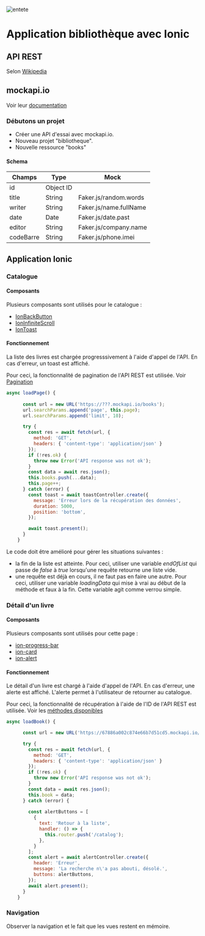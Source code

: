 ![entete](../header-dmp.png)

# Application bibliothèque avec Ionic

## API REST

Selon [Wikipedia](https://fr.wikipedia.org/wiki/Representational_state_transfer)


## mockapi.io

Voir leur [documentation](https://github.com/mockapi-io/docs/wiki)

### Débutons un projet

- Créer une API d'essai avec mockapi.io.
- Nouveau projet "bibliotheque".
- Nouvelle ressource "books"

#### Schema

| Champs    | Type | Mock |
| -------- | ------- | ------- | 
| id  | Object ID    | |
| title | String     | Faker.js/random.words |
| writer    | String    | Faker.js/name.fullName |
| date    | Date    | Faker.js/date.past |
| editor    | String    | Faker.js/company.name |
| codeBarre    | String    | Faker.js/phone.imei |

## Application Ionic

### Catalogue

#### Composants

Plusieurs composants sont utilisés pour le catalogue :
- [IonBackButton](https://ionicframework.com/docs/api/back-button)
- [IonInfiniteScroll](https://ionicframework.com/docs/api/infinite-scroll)
- [IonToast](https://ionicframework.com/docs/api/toast)


#### Fonctionnement

La liste des livres est chargée progresssivement à l'aide d'appel de l'API. En cas d'erreur, un toast est affiché.

Pour ceci, la fonctionnalité de pagination de l'API REST est utilisée. Voir [Pagination](https://github.com/mockapi-io/docs/wiki/Quick-start-guide#pagination)

```js
async loadPage() {
      
      const url = new URL('https://???.mockapi.io/books');
      url.searchParams.append('page', this.page);
      url.searchParams.append('limit', 10);

      try {
        const res = await fetch(url, {
          method: 'GET',
          headers: { 'content-type': 'application/json' }
        });
        if (!res.ok) {
          throw new Error('API response was not ok');
        }
        const data = await res.json();
        this.books.push(...data);
        this.page++;
      } catch (error) {
        const toast = await toastController.create({
          message: 'Erreur lors de la récupération des données',
          duration: 5000,
          position: 'bottom',
        });

        await toast.present();
      }
    }
```

Le code doit être amélioré pour gérer les situations suivantes :
- la fin de la liste est atteinte. Pour ceci, utiliser une variable *endOfList* qui passe de *false* à *true* lorsqu'une requête retourne une liste vide.
- une requête est déjà en cours, il ne faut pas en faire une autre. Pour ceci, utiliser une variable *loadingData* qui mise à vrai au début de la méthode et faux à la fin. Cette variable agit comme verrou simple.

### Détail d'un livre

#### Composants

Plusieurs composants sont utilisés pour cette page :
- [ion-progress-bar](https://ionicframework.com/docs/api/progress-bar)
- [ion-card](https://ionicframework.com/docs/api/card)
- [ion-alert](https://ionicframework.com/docs/api/alert#controller-alerts)

#### Fonctionnement

Le détail d'un livre est chargé à l'aide d'appel de l'API. En cas d'erreur, une alerte est affiché. L'alerte permet à l'utilisateur de retourner au catalogue.

Pour ceci, la fonctionnalité de récupération à l'aide de l'ID de l'API REST est utilisée. Voir les [méthodes disponibles](https://github.com/mockapi-io/docs/wiki/Quick-start-guide#relations-between-resources)

~~~js
async loadBook() {

      const url = new URL('https://67886a002c874e66b7d51cd5.mockapi.io/books/' + this.$route.params.id);

      try {
        const res = await fetch(url, {
          method: 'GET',
          headers: { 'content-type': 'application/json' }
        });
        if (!res.ok) {
          throw new Error('API response was not ok');
        }
        const data = await res.json();
        this.book = data;
      } catch (error) {
        
        const alertButtons = [
          {
            text: 'Retour à la liste',
            handler: () => {
              this.router.push('/catalog');
            },
          }
        ];
        const alert = await alertController.create({
          header: 'Erreur',
          message: 'La recherche n\'a pas abouti, désolé.',
          buttons: alertButtons,
        });
        await alert.present();
      }
    }
~~~


### Navigation

Observer la navigation et le fait que les vues restent en mémoire.